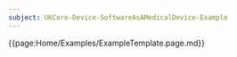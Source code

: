 ```yaml
---
subject: UKCore-Device-SoftwareAsAMedicalDevice-Example
---
```

{{page:Home/Examples/ExampleTemplate.page.md}}